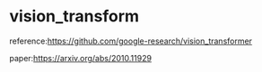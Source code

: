 # vision_transform


reference:https://github.com/google-research/vision_transformer

paper:https://arxiv.org/abs/2010.11929